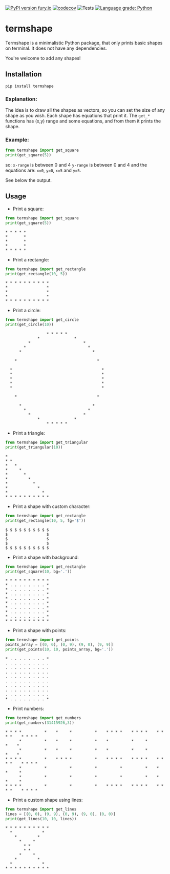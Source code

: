 [![PyPI version fury.io](https://badge.fury.io/py/termshape.svg)](https://pypi.org/project/termshape/)
[![codecov](https://codecov.io/gh/zvibazak/termshape/branch/main/graph/badge.svg)](https://codecov.io/gh/zvibazak/termshape)
![Tests](https://github.com/zvibazak/termshape/workflows/Python%20application/badge.svg)
[![Language grade: Python](https://img.shields.io/lgtm/grade/python/g/zvibazak/termshape.svg?logo=lgtm&logoWidth=18)](https://lgtm.com/projects/g/zvibazak/termshape/context:python)

# termshape
Termshape is a minimalistic Python package, that only prints basic 
shapes on terminal. 
It does not have any dependencies.

You're welcome to add any shapes!

## Installation 

```
pip install termshape
```

### Explanation:
The idea is to draw all the shapes as vectors, so you can set the size of any shape as you wish.
Each shape has equations that print it.
The ```get_*``` functions has (x,y) range and some equations, and from them it prints the shape.

### Example:
```python
from termshape import get_square
print(get_square(5))
```
so: 
`x-range` is between 0 and 4
`y-range` is between 0 and 4
and the equations are:
`x=0`, `y=0`, `x=5` and `y=5`.

See below the output.

## Usage

* Print a square:
```python
from termshape import get_square
print(get_square(5))
```
```
* * * * *
*       *
*       *
*       *
* * * * *
```

* Print a rectangle:
```python
from termshape import get_rectangle 
print(get_rectangle(10, 5))
```
```
* * * * * * * * * *
*                 *
*                 *
*                 *
* * * * * * * * * *
```

* Print a circle:
```python
from termshape import get_circle
print(get_circle(10))
```
```
                  * * * * *                
              *               *            
          *                       *        
        *                           *      
      *                               *    
                                           
    *                                   *  
                                           
  *                                       *
  *                                       *
  *                                       *
  *                                       *
  *                                       *
                                           
    *                                   *  
                                           
      *                               *    
        *                           *      
          *                       *        
              *               *            
                  * * * * *                
```

* Print a triangle:
```python
from termshape import get_triangular
print(get_triangular(10))
```
```
*                  
* *                
*   *              
*     *            
*       *          
*         *        
*           *      
*             *    
*               *  
* * * * * * * * * *
```

* Print a shape with custom character:
```python
from termshape import get_rectangle
print(get_rectangle(10, 5, fg='$'))
```
```
$ $ $ $ $ $ $ $ $ $
$                 $
$                 $
$                 $
$ $ $ $ $ $ $ $ $ $
```

* Print a shape with background:
```python
from termshape import get_rectangle
print(get_square(10, bg='.'))
```
```
* * * * * * * * * *
* . . . . . . . . *
* . . . . . . . . *
* . . . . . . . . *
* . . . . . . . . *
* . . . . . . . . *
* . . . . . . . . *
* . . . . . . . . *
* . . . . . . . . *
* * * * * * * * * *
```

* Print a shape with points:
```python
from termshape import get_points
points_array = [(0, 0), (0, 9), (9, 0), (9, 9)]
print(get_points(10, 10, points_array, bg='.'))
```
```
* . . . . . . . . *
. . . . . . . . . .
. . . . . . . . . .
. . . . . . . . . .
. . . . . . . . . .
. . . . . . . . . .
. . . . . . . . . .
. . . . . . . . . .
. . . . . . . . . .
* . . . . . . . . *
```

* Print numbers:
```python
from termshape import get_numbers
print(get_numbers(31415926,3))
```
```
* * * *          *    *     *          *    * * * *    * * * *    * * * *    * * * *
      *          *    *     *          *    *          *     *          *    *      
      *          *    *     *          *    *          *     *          *    *      
* * * *          *    * * * *          *    * * * *    * * * *    * * * *    * * * *
      *          *          *          *          *          *    *          *     *
      *          *          *          *          *          *    *          *     *
* * * *          *          *          *    * * * *    * * * *    * * * *    * * * *
```

* Print a custom shape using lines:
```python
from termshape import get_lines
lines = [(0, 0), (9, 9), (0, 9), (9, 0), (0, 0)]
print(get_lines(10, 10, lines))
```
```
* * * * * * * * * *
  *             *  
    *         *    
      *     *      
        * *        
        * *        
      *     *      
    *         *    
  *             *  
* * * * * * * * * *
```
